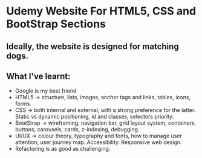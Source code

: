 # Udemy Website For HTML5, CSS and BootStrap Sections
## Ideally, the website is designed for matching dogs.

## What I've learnt:
* Google is my best friend
* HTML5 -> structure, lists, images, anchor tags and links, tables, icons, forms.
* CSS -> both internal and external, with a strong preference for the latter. Static vs dynamic positioning, id and classes, selectors priority. 
* BootStrap -> wireframing, navigation bar, grid layout system, containers, buttons, carousels, cards, z-indexing,  debugging.
* UI/UX -> colour theory, typography and fonts, how to manage user attention, user journey map. Accessibility. Responsive web design.
* Refactoring is as good as challenging.
